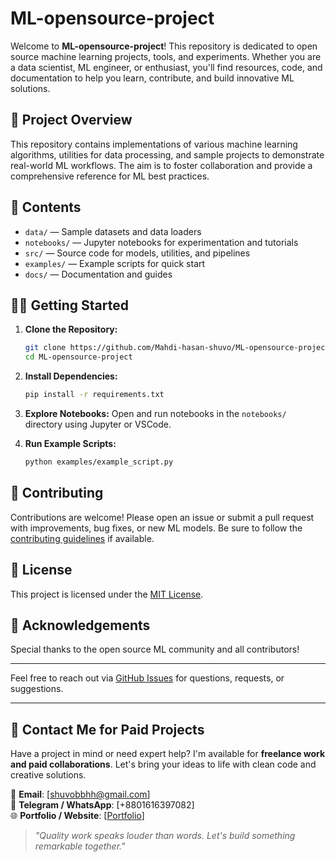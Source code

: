 # ML-opensource-project

Welcome to **ML-opensource-project**! This repository is dedicated to open source machine learning projects, tools, and experiments. Whether you are a data scientist, ML engineer, or enthusiast, you'll find resources, code, and documentation to help you learn, contribute, and build innovative ML solutions.

## 🚀 Project Overview

This repository contains implementations of various machine learning algorithms, utilities for data processing, and sample projects to demonstrate real-world ML workflows. The aim is to foster collaboration and provide a comprehensive reference for ML best practices.

## 📂 Contents

- `data/` — Sample datasets and data loaders
- `notebooks/` — Jupyter notebooks for experimentation and tutorials
- `src/` — Source code for models, utilities, and pipelines
- `examples/` — Example scripts for quick start
- `docs/` — Documentation and guides

## 🧑‍💻 Getting Started

1. **Clone the Repository:**
   ```bash
   git clone https://github.com/Mahdi-hasan-shuvo/ML-opensource-project.git
   cd ML-opensource-project
   ```

2. **Install Dependencies:**
   ```bash
   pip install -r requirements.txt
   ```

3. **Explore Notebooks:**
   Open and run notebooks in the `notebooks/` directory using Jupyter or VSCode.

4. **Run Example Scripts:**
   ```bash
   python examples/example_script.py
   ```

## 📝 Contributing

Contributions are welcome! Please open an issue or submit a pull request with improvements, bug fixes, or new ML models. Be sure to follow the [contributing guidelines](docs/CONTRIBUTING.md) if available.

## 📄 License

This project is licensed under the [MIT License](LICENSE).

## 🙌 Acknowledgements

Special thanks to the open source ML community and all contributors!

---

Feel free to reach out via [GitHub Issues](https://github.com/Mahdi-hasan-shuvo/ML-opensource-project/issues) for questions, requests, or suggestions.


---

## 💼 Contact Me for Paid Projects

Have a project in mind or need expert help? I'm available for **freelance work and paid collaborations**. Let's bring your ideas to life with clean code and creative solutions.

📩 **Email**: [shuvobbhh@gmail.com]  
💬 **Telegram / WhatsApp**: [+8801616397082]  
🌐 **Portfolio / Website**: [[Portfolio](https://mahdi-hasan-shuvo.github.io/Mahdi-hasan-shuvo/)]

> *"Quality work speaks louder than words. Let's build something remarkable together."*

